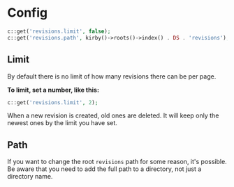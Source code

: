 # Config

```php
c::get('revisions.limit', false);
c::get('revisions.path', kirby()->roots()->index() . DS . 'revisions');
```

## Limit

By default there is no limit of how many revisions there can be per page.

**To limit, set a number, like this:**

```php
c::get('revisions.limit', 2);
```

When a new revision is created, old ones are deleted. It will keep only the newest ones by the limit you have set.

## Path

If you want to change the root `revisions` path for some reason, it's possible. Be aware that you need to add the full path to a directory, not just a directory name.